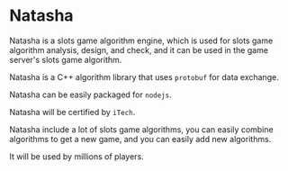 # Natasha

Natasha is a
slots game algorithm engine, which is used for slots game algorithm analysis, design, and check, and it can be used in the game server's slots game algorithm.

Natasha is a C++ algorithm library that uses ``protobuf`` for data exchange.

Natasha can be easily packaged for ``nodejs``.

Natasha will be certified by ``iTech``.

Natasha include a lot of slots game algorithms, you can easily combine algorithms to get a new game, and you can easily add new algorithms.

It will be used by millions of players.
